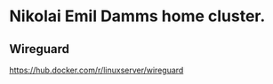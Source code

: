 # Nikolai Emil Damms home cluster.



## Wireguard

<https://hub.docker.com/r/linuxserver/wireguard>